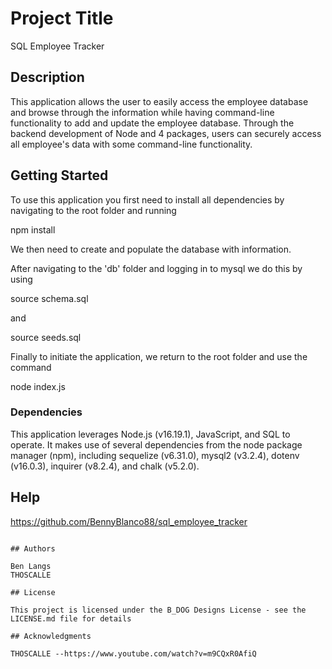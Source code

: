 # Project Title

SQL Employee Tracker

## Description

This application allows the user to easily access the employee database and browse through the information while having command-line functionality to add and update the employee database. Through the backend development of Node and 4 packages, users can securely access all employee's data with some command-line functionality.

## Getting Started

To use this application you first need to install all dependencies by navigating to the root folder and running

npm install

We then need to create and populate the database with information.

After navigating to the 'db' folder and logging in to mysql we do this by using

source schema.sql

and

source seeds.sql

Finally to initiate the application, we return to the root folder and use the command

node index.js


### Dependencies

This application leverages Node.js (v16.19.1), JavaScript, and SQL to operate. It makes use of several dependencies from the node package manager (npm), including sequelize (v6.31.0), mysql2 (v3.2.4), dotenv (v16.0.3), inquirer (v8.2.4), and chalk (v5.2.0).


## Help

https://github.com/BennyBlanco88/sql_employee_tracker


```

## Authors

Ben Langs
THOSCALLE

## License

This project is licensed under the B_DOG Designs License - see the LICENSE.md file for details

## Acknowledgments

THOSCALLE --https://www.youtube.com/watch?v=m9CQxR0AfiQ